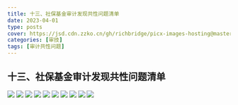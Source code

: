 ```yaml
---
title: 十三、社保基金审计发现共性问题清单
date: 2023-04-01
type: posts
cover: https://jsd.cdn.zzko.cn/gh/richbridge/picx-images-hosting@master/thumbnail/audit.png
categories: [审技]
tags: [审计共性问题]
---
```

## 十三、社保基金审计发现共性问题清单

![](https://img.richfan.site/audit/审计发现共性问题清单/十三、社保基金审计发现共性问题清单/社保基金审计发现共性问题清单126.webp)
![](https://img.richfan.site/audit/审计发现共性问题清单/十三、社保基金审计发现共性问题清单/社保基金审计发现共性问题清单127.webp)
![](https://img.richfan.site/audit/审计发现共性问题清单/十三、社保基金审计发现共性问题清单/社保基金审计发现共性问题清单128.webp)
![](https://img.richfan.site/audit/审计发现共性问题清单/十三、社保基金审计发现共性问题清单/社保基金审计发现共性问题清单129.webp)
![](https://img.richfan.site/audit/审计发现共性问题清单/十三、社保基金审计发现共性问题清单/社保基金审计发现共性问题清单130.webp)
![](https://img.richfan.site/audit/审计发现共性问题清单/十三、社保基金审计发现共性问题清单/社保基金审计发现共性问题清单131.webp)
![](https://img.richfan.site/audit/审计发现共性问题清单/十三、社保基金审计发现共性问题清单/社保基金审计发现共性问题清单132.webp)
![](https://img.richfan.site/audit/审计发现共性问题清单/十三、社保基金审计发现共性问题清单/社保基金审计发现共性问题清单133.webp)
![](https://img.richfan.site/audit/审计发现共性问题清单/十三、社保基金审计发现共性问题清单/社保基金审计发现共性问题清单134.webp)
![](https://img.richfan.site/audit/审计发现共性问题清单/十三、社保基金审计发现共性问题清单/社保基金审计发现共性问题清单135.webp)
